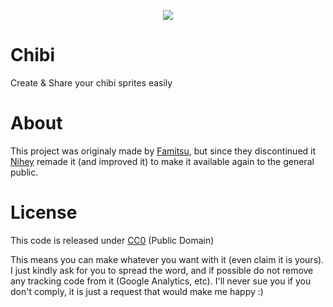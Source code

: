 <p align="center">
  <a target="_blank" href="https://chibi.center">
    <img src="https://raw.githubusercontent.com/nihey/chibi/master/meta.png"/>
  </a>
</p>

# Chibi

Create & Share your chibi sprites easily

# About

This project was originaly made by [Famitsu](https://www.famitsu.com/), but
since they discontinued it [Nihey](https://nihey.org) remade it (and improved
it) to make it available again to the general public.

# License

This code is released under
[CC0](http://creativecommons.org/publicdomain/zero/1.0/) (Public Domain)

This means you can make whatever you want with it (even claim it is yours).
I just kindly ask for you to spread the word, and if possible do not remove any
tracking code from it (Google Analytics, etc). I'll never sue you if you don't
comply, it is just a request that would make me happy :)
